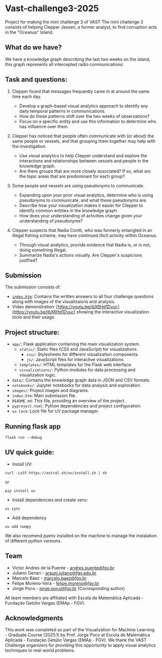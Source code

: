 # Vast-challenge3-2025
Project for making the mini challenge 3 of VAST
The mini challenge 3 consists of helping Clepper Jessen, a former analyst, to find corruption acts in the "Oceanus" Island.

## What do we have?
We have a knowledge graph describing the last two weeks on the island, this graph represents all intercepted radio communications.

## Task and questions:
1. Clepper found that messages frequently came in at around the same time each day.
    - Develop a graph-based visual analytics approach to identify any daily temporal patterns in communications.
    - How do these patterns shift over the two weeks of observations?
    - Focus on a specific entity and use this information to determine who has influence over them.

2. Clepper has noticed that people often communicate with (or about) the same people or vessels, and that grouping them together may help with the investigation.
    - Use visual analytics to help Clepper understand and explore the interactions and relationships between vessels and people in the knowledge graph.
    - Are there groups that are more closely associated? If so, what are the topic areas that are predominant for each group?

3. Some people and vessels are using pseudonyms to communicate.
    - Expanding upon your prior visual analytics, determine who is using pseudonyms to communicate, and what these pseudonyms are.
    - Describe how your visualization makes it easier for Clepper to identify common entities in the knowledge graph.
    - How does your understanding of activities change given your understanding of pseudonyms?

4. Clepper suspects that Nadia Contti, who was formerly entangled in an illegal fishing scheme, may have continued illicit activity within Oceanus.
    - Through visual analytics, provide evidence that Nadia is, or is not, doing something illegal.
    - Summarize Nadia's actions visually. Are Clepper's suspicions justified?

## Submission

The submission consists of:
- [`index.htm`](https://htmlpreview.github.io/?https://github.com/Mbaez97/vast-challenge3-2025/blob/master/index.htm): Contains the written answers to all four challenge questions along with images of the visualizaions and analysis.
- Video demonstration: [https://youtu.be/ibX6Hd1Dvuc](https://youtu.be/ibX6Hd1Dvuc) showing the interactive visualization tools and their usage.

## Project structure:
- `app/`: Flask application containing the main visualization system.
  - `static/`: Static files (CSS and JavaScript) for visualizations.
    - `css/`: Stylesheets for different visualization components.
    - `js/`: JavaScript files for interactive visualizations.
  - `templates/`: HTML templates for the Flask web interface.
  - `visualizations/`: Python modules for data processing and visualization logic.
- `data/`: Contains the knowledge graph data in JSON and CSV formats.
- `notebooks/`: Jupyter notebooks for data analysis and exploration.
- `images/`: Project images and diagrams.
- `index.htm`: Main submission file.
- `README.md`: This file, providing an overview of the project.
- `pyproject.toml`: Python dependencies and project configuration.
- `uv.lock`: Lock file for UV package manager.

## Running flask app

```
flask run --debug
```

## UV quick guide:

* Install UV:

```
curl -LsSf https://astral.sh/uv/install.sh | sh
```

or

```
pip install uv
```

* Install dependencies and create venv:

```
uv sync
```

* Add dependency

```
uv add numpy
```

We also recomend pyenv installed on the machine to manage the instalation of different python versions.

## Team

- Victor Andres de la Puente - andres.puente@fgv.br
- Juliano Genari - araujo.juliano@fgv.edu.br
- Marcelo Báez - marcelo.baez@fgv.br
- Felipe Moreno-Vera - felipe.moreno@fgv.br
- Jorge Poco - jorge.poco@fgv.br (Corresponding author)

All team members are affiliated with Escola de Matemática Aplicada - Fundação Getúlio Vargas (EMAp - FGV).

## Acknowledgments

This work was completed as part of the Visualization for Machine Learning - Graduate Course (2025.1) by Prof. Jorge Poco at Escola de Matemática Aplicada - Fundação Getúlio Vargas (EMAp - FGV). We thank the VAST Challenge organizers for providing this opportunity to apply visual analytics techniques to real-world problems.